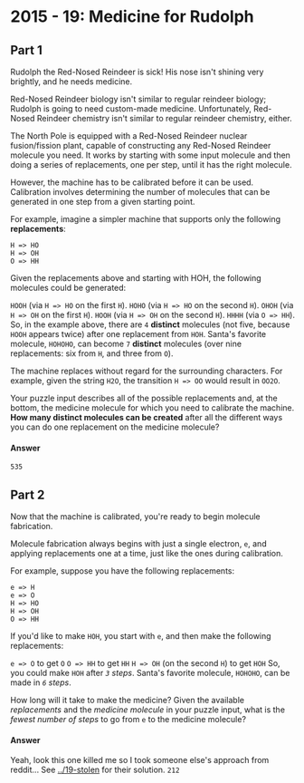 # 2015 - 19: Medicine for Rudolph
## Part 1
Rudolph the Red-Nosed Reindeer is sick! His nose isn't shining very brightly, and he needs medicine.

Red-Nosed Reindeer biology isn't similar to regular reindeer biology; Rudolph is going to need custom-made medicine. Unfortunately, Red-Nosed Reindeer chemistry isn't similar to regular reindeer chemistry, either.

The North Pole is equipped with a Red-Nosed Reindeer nuclear fusion/fission plant, capable of constructing any Red-Nosed Reindeer molecule you need. It works by starting with some input molecule and then doing a series of replacements, one per step, until it has the right molecule.

However, the machine has to be calibrated before it can be used. Calibration involves determining the number of molecules that can be generated in one step from a given starting point.

For example, imagine a simpler machine that supports only the following **replacements**:
```
H => HO
H => OH
O => HH
```
Given the replacements above and starting with HOH, the following molecules could be generated:

`HOOH` (via `H => HO` on the first `H`).
`HOHO` (via `H => HO` on the second `H`).
`OHOH` (via `H => OH` on the first `H`).
`HOOH` (via `H => OH` on the second `H`).
`HHHH` (via `O => HH`).
So, in the example above, there are `4` **distinct** molecules (not five, because `HOOH` appears twice) after one replacement from `HOH`. Santa's favorite molecule, `HOHOHO`, can become `7` **distinct** molecules (over nine replacements: six from `H`, and three from `O`).

The machine replaces without regard for the surrounding characters. For example, given the string `H2O`, the transition `H => OO` would result in `OO2O`.

Your puzzle input describes all of the possible replacements and, at the bottom, the medicine molecule for which you need to calibrate the machine. **How many distinct molecules can be created** after all the different ways you can do one replacement on the medicine molecule?
#### Answer
`535`

## Part 2
Now that the machine is calibrated, you're ready to begin molecule fabrication.

Molecule fabrication always begins with just a single electron, `e`, and applying replacements one at a time, just like the ones during calibration.

For example, suppose you have the following replacements:

```
e => H
e => O
H => HO
H => OH
O => HH
```

If you'd like to make `HOH`, you start with `e`, and then make the following replacements:

`e => O` to get `O`
`O => HH` to get `HH`
`H => OH` (on the second `H`) to get `HOH`
So, you could make `HOH` after *`3` steps*. Santa's favorite molecule, `HOHOHO`, can be made in *`6` steps*.

How long will it take to make the medicine? Given the available *replacements* and the *medicine molecule* in your puzzle input, what is the *fewest number of steps* to go from `e` to the medicine molecule?

#### Answer
Yeah, look this one killed me so I took someone else's approach from reddit...
See [../19-stolen](../19-stolen) for their solution.
`212`
